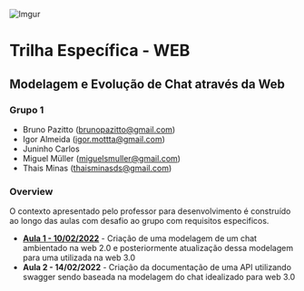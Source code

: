 ![Imgur](https://i.imgur.com/j9JmM4L.png)

# **Trilha Específica - WEB**

## **Modelagem e Evolução de Chat através da Web**

### **Grupo 1**
- Bruno Pazitto (brunopazitto@gmail.com)
- Igor Almeida (igor.mottta@gmail.com)
- Juninho Carlos 
- Miguel Müller (miguelsmuller@gmail.com)
- Thais Minas (thaisminasds@gmail.com)


### **Overview**
O contexto apresentado pelo professor para desenvolvimento é construído ao longo das aulas com desafio ao grupo com requisitos especificos.

- **[Aula 1 - 10/02/2022](./aula-1/README.md)** - Criação de uma modelagem de um chat ambientado na web 2.0 e posteriormente atualização dessa modelagem para uma utilizada na web 3.0
- **Aula 2 - 14/02/2022** - Criação da documentação de uma API utilizando swagger sendo baseada na modelagem do chat idealizado para web 3.0